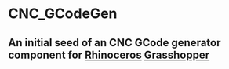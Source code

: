 CNC_GCodeGen
============

An initial seed of an CNC GCode generator component for [Rhinoceros](http://mcneel.com) [Grasshopper](http://www.grasshopper3d.com/)
------------------------------------------------------------------------------------------------------------------------------------